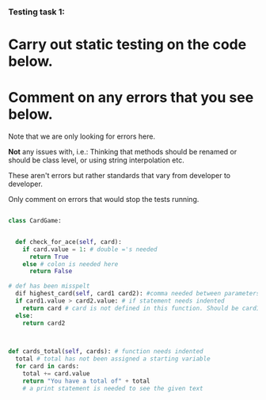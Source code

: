 ### Testing task 1:

# Carry out static testing on the code below.
# Comment on any errors that you see below.

Note that we are only looking for errors here.

**Not** any issues with, i.e.: 
Thinking that methods should be renamed or should be class level, or using string interpolation etc. 

These aren't errors but rather standards that vary from developer to developer. 

Only comment on errors that would stop the tests running.

```python

class CardGame:


  def check_for_ace(self, card):
    if card.value = 1: # double ='s needed
      return True 
    else # colon is needed here
      return False
   
# def has been misspelt
  dif highest_card(self, card1 card2): #comma needed between parameters
  if card1.value > card2.value: # if statement needs indented
    return card # card is not defined in this function. Should be card1
  else:
    return card2
  


def cards_total(self, cards): # function needs indented
  total # total has not been assigned a starting variable
  for card in cards:
    total += card.value
    return "You have a total of" + total
    # a print statement is needed to see the given text
  
```
